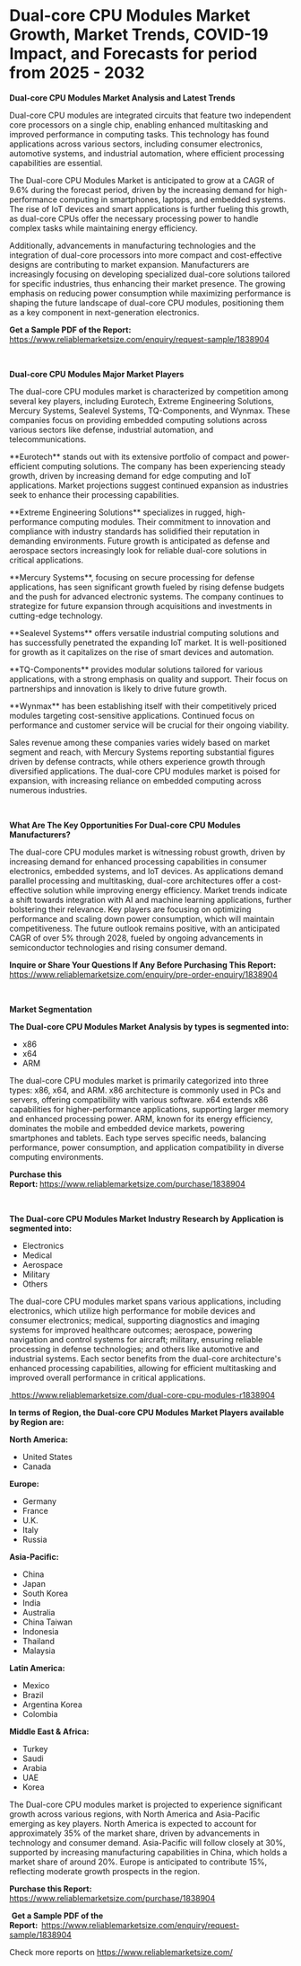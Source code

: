 <p><h1>Dual-core CPU Modules Market Growth, Market Trends, COVID-19 Impact, and Forecasts for period from 2025 - 2032</h1></p><p><strong>Dual-core CPU Modules Market Analysis and Latest Trends</strong></p>
<p><p>Dual-core CPU modules are integrated circuits that feature two independent core processors on a single chip, enabling enhanced multitasking and improved performance in computing tasks. This technology has found applications across various sectors, including consumer electronics, automotive systems, and industrial automation, where efficient processing capabilities are essential.</p><p>The Dual-core CPU Modules Market is anticipated to grow at a CAGR of 9.6% during the forecast period, driven by the increasing demand for high-performance computing in smartphones, laptops, and embedded systems. The rise of IoT devices and smart applications is further fueling this growth, as dual-core CPUs offer the necessary processing power to handle complex tasks while maintaining energy efficiency.</p><p>Additionally, advancements in manufacturing technologies and the integration of dual-core processors into more compact and cost-effective designs are contributing to market expansion. Manufacturers are increasingly focusing on developing specialized dual-core solutions tailored for specific industries, thus enhancing their market presence. The growing emphasis on reducing power consumption while maximizing performance is shaping the future landscape of dual-core CPU modules, positioning them as a key component in next-generation electronics.</p></p>
<p><strong>Get a Sample PDF of the Report:&nbsp;</strong> <a href="https://www.reliablemarketsize.com/enquiry/request-sample/1838904?utm_campaign=2528&utm_medium=2&utm_source=Github&utm_content=ia&utm_term=06042025&utm_id=dual-core-cpu-modules">https://www.reliablemarketsize.com/enquiry/request-sample/1838904</a></p>
<p>&nbsp;</p>
<p><strong>Dual-core CPU Modules Major Market Players</strong></p>
<p><p>The dual-core CPU modules market is characterized by competition among several key players, including Eurotech, Extreme Engineering Solutions, Mercury Systems, Sealevel Systems, TQ-Components, and Wynmax. These companies focus on providing embedded computing solutions across various sectors like defense, industrial automation, and telecommunications.</p><p>**Eurotech** stands out with its extensive portfolio of compact and power-efficient computing solutions. The company has been experiencing steady growth, driven by increasing demand for edge computing and IoT applications. Market projections suggest continued expansion as industries seek to enhance their processing capabilities.</p><p>**Extreme Engineering Solutions** specializes in rugged, high-performance computing modules. Their commitment to innovation and compliance with industry standards has solidified their reputation in demanding environments. Future growth is anticipated as defense and aerospace sectors increasingly look for reliable dual-core solutions in critical applications.</p><p>**Mercury Systems**, focusing on secure processing for defense applications, has seen significant growth fueled by rising defense budgets and the push for advanced electronic systems. The company continues to strategize for future expansion through acquisitions and investments in cutting-edge technology.</p><p>**Sealevel Systems** offers versatile industrial computing solutions and has successfully penetrated the expanding IoT market. It is well-positioned for growth as it capitalizes on the rise of smart devices and automation.</p><p>**TQ-Components** provides modular solutions tailored for various applications, with a strong emphasis on quality and support. Their focus on partnerships and innovation is likely to drive future growth.</p><p>**Wynmax** has been establishing itself with their competitively priced modules targeting cost-sensitive applications. Continued focus on performance and customer service will be crucial for their ongoing viability.</p><p>Sales revenue among these companies varies widely based on market segment and reach, with Mercury Systems reporting substantial figures driven by defense contracts, while others experience growth through diversified applications. The dual-core CPU modules market is poised for expansion, with increasing reliance on embedded computing across numerous industries.</p></p>
<p>&nbsp;</p>
<p><strong>What Are The Key Opportunities For Dual-core CPU Modules Manufacturers?</strong></p>
<p><p>The dual-core CPU modules market is witnessing robust growth, driven by increasing demand for enhanced processing capabilities in consumer electronics, embedded systems, and IoT devices. As applications demand parallel processing and multitasking, dual-core architectures offer a cost-effective solution while improving energy efficiency. Market trends indicate a shift towards integration with AI and machine learning applications, further bolstering their relevance. Key players are focusing on optimizing performance and scaling down power consumption, which will maintain competitiveness. The future outlook remains positive, with an anticipated CAGR of over 5% through 2028, fueled by ongoing advancements in semiconductor technologies and rising consumer demand.</p></p>
<p><strong>Inquire or Share Your Questions If Any Before Purchasing This Report:</strong> <a href="https://www.reliablemarketsize.com/enquiry/pre-order-enquiry/1838904?utm_campaign=2528&utm_medium=2&utm_source=Github&utm_content=ia&utm_term=06042025&utm_id=dual-core-cpu-modules">https://www.reliablemarketsize.com/enquiry/pre-order-enquiry/1838904</a></p>
<p>&nbsp;</p>
<p><strong>Market Segmentation</strong></p>
<p><strong>The Dual-core CPU Modules Market Analysis by types is segmented into:</strong></p>
<p><ul><li>x86</li><li>x64</li><li>ARM</li></ul></p>
<p><p>The dual-core CPU modules market is primarily categorized into three types: x86, x64, and ARM. x86 architecture is commonly used in PCs and servers, offering compatibility with various software. x64 extends x86 capabilities for higher-performance applications, supporting larger memory and enhanced processing power. ARM, known for its energy efficiency, dominates the mobile and embedded device markets, powering smartphones and tablets. Each type serves specific needs, balancing performance, power consumption, and application compatibility in diverse computing environments.</p></p>
<p><strong>Purchase this Report:&nbsp;</strong><a href="https://www.reliablemarketsize.com/purchase/1838904?utm_campaign=2528&utm_medium=2&utm_source=Github&utm_content=ia&utm_term=06042025&utm_id=dual-core-cpu-modules">https://www.reliablemarketsize.com/purchase/1838904</a></p>
<p>&nbsp;</p>
<p><strong>The Dual-core CPU Modules Market Industry Research by Application is segmented into:</strong></p>
<p><ul><li>Electronics</li><li>Medical</li><li>Aerospace</li><li>Military</li><li>Others</li></ul></p>
<p><p>The dual-core CPU modules market spans various applications, including electronics, which utilize high performance for mobile devices and consumer electronics; medical, supporting diagnostics and imaging systems for improved healthcare outcomes; aerospace, powering navigation and control systems for aircraft; military, ensuring reliable processing in defense technologies; and others like automotive and industrial systems. Each sector benefits from the dual-core architecture's enhanced processing capabilities, allowing for efficient multitasking and improved overall performance in critical applications.</p></p>
<p><a href="https://www.reliablemarketsize.com/dual-core-cpu-modules-r1838904?utm_campaign=2528&utm_medium=2&utm_source=Github&utm_content=ia&utm_term=06042025&utm_id=dual-core-cpu-modules">&nbsp;https://www.reliablemarketsize.com/dual-core-cpu-modules-r1838904</a></p>
<p><strong>In terms of Region, the Dual-core CPU Modules Market Players available by Region are:</strong></p>
<p>
    <p> <strong> North America: </strong>
        <ul>
            <li>United States</li>
            <li>Canada</li>
        </ul>
        </p> 
    <p> <strong> Europe: </strong>
        <ul>
            <li>Germany</li>
            <li>France</li>
            <li>U.K.</li>
            <li>Italy</li>
            <li>Russia</li>
        </ul>
        </p> 
    <p> <strong> Asia-Pacific: </strong>
        <ul>
            <li>China</li>
            <li>Japan</li>
            <li>South Korea</li>
            <li>India</li>
            <li>Australia</li>
            <li>China Taiwan</li>
            <li>Indonesia</li>
            <li>Thailand</li>
            <li>Malaysia</li>
        </ul>
        </p> 
    <p> <strong> Latin America: </strong>
        <ul>
            <li>Mexico</li>
            <li>Brazil</li>
            <li>Argentina Korea</li>
            <li>Colombia</li>
        </ul>
        </p> 
    <p> <strong> Middle East & Africa: </strong>
        <ul>
            <li>Turkey</li>
            <li>Saudi</li>
            <li>Arabia</li>
            <li>UAE</li>
            <li>Korea</li>
        </ul>
    </p>
    </p>
<p><p>The Dual-core CPU modules market is projected to experience significant growth across various regions, with North America and Asia-Pacific emerging as key players. North America is expected to account for approximately 35% of the market share, driven by advancements in technology and consumer demand. Asia-Pacific will follow closely at 30%, supported by increasing manufacturing capabilities in China, which holds a market share of around 20%. Europe is anticipated to contribute 15%, reflecting moderate growth prospects in the region.</p></p>
<p><strong>Purchase this Report: </strong><a href="https://www.reliablemarketsize.com/purchase/1838904?utm_campaign=2528&utm_medium=2&utm_source=Github&utm_content=ia&utm_term=06042025&utm_id=dual-core-cpu-modules">https://www.reliablemarketsize.com/purchase/1838904</a></p>
<p>&nbsp;<strong>Get a Sample PDF of the Report:&nbsp;&nbsp;</strong><a href="https://www.reliablemarketsize.com/enquiry/request-sample/1838904?utm_campaign=2528&utm_medium=2&utm_source=Github&utm_content=ia&utm_term=06042025&utm_id=dual-core-cpu-modules">https://www.reliablemarketsize.com/enquiry/request-sample/1838904</a></p>
<p><strong></strong></p>
<p>Check more reports on <a href="https://www.reliablemarketsize.com/?utm_campaign=2528&utm_medium=2&utm_source=Github&utm_content=ia&utm_term=06042025&utm_id=dual-core-cpu-modules">https://www.reliablemarketsize.com/</a></p>